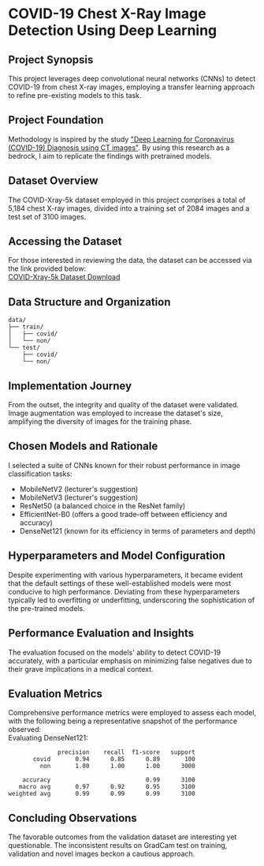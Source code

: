 # COVID-19 Chest X-Ray Image Detection Using Deep Learning

## Project Synopsis
This project leverages deep convolutional neural networks (CNNs) to detect COVID-19 from chest X-ray images, employing a transfer learning approach to refine pre-existing models to this task. 

## Project Foundation
Methodology is inspired by the study ["Deep Learning for Coronavirus (COVID-19) Diagnosis using CT images"](https://www.ncbi.nlm.nih.gov/pmc/articles/PMC7372265/). By using this research as a bedrock, I aim to replicate the findings with pretrained models.

## Dataset Overview
The COVID-Xray-5k dataset employed in this project comprises a total of 5,184 chest X-ray images, divided into a training set of 2084 images and a test set of 3100 images.

## Accessing the Dataset
For those interested in reviewing the data, the dataset can be accessed via the link provided below: <br>
[COVID-Xray-5k Dataset Download](https://www.dropbox.com/scl/fi/ajy4i9u4bjt4ho3dz4l37/data_upload_v3.zip?rlkey=kyh5oz91vykk7cao6jiip4dyn&e=1&dl=0)

## Data Structure and Organization
```plaintext
data/
├── train/
│   ├── covid/
│   └── non/
└── test/
    ├── covid/
    └── non/
```

## Implementation Journey
From the outset, the integrity and quality of the dataset were validated. Image augmentation was employed to increase the dataset's size, amplifying the diversity of images for the training phase.

## Chosen Models and Rationale
I selected a suite of CNNs known for their robust performance in image classification tasks:

- MobileNetV2 (lecturer's suggestion)
- MobileNetV3 (lecturer's suggestion)
- ResNet50 (a balanced choice in the ResNet family)
- EfficientNet-B0 (offers a good trade-off between efficiency and accuracy)
- DenseNet121 (known for its efficiency in terms of parameters and depth)

## Hyperparameters and Model Configuration
Despite experimenting with various hyperparameters, it became evident that the default settings of these well-established models were most conducive to high performance. Deviating from these hyperparameters typically led to overfitting or underfitting, underscoring the sophistication of the pre-trained models.

## Performance Evaluation and Insights
The evaluation focused on the models' ability to detect COVID-19 accurately, with a particular emphasis on minimizing false negatives due to their grave implications in a medical context.

## Evaluation Metrics
Comprehensive performance metrics were employed to assess each model, with the following being a representative snapshot of the performance observed: <br>
Evaluating DenseNet121:
```
              precision    recall  f1-score   support
       covid       0.94      0.85      0.89       100
         non       1.00      1.00      1.00      3000

    accuracy                           0.99      3100
   macro avg       0.97      0.92      0.95      3100
weighted avg       0.99      0.99      0.99      3100
```

## Concluding Observations
The favorable outcomes from the validation dataset are interesting yet questionable. The inconsistent results on GradCam test on training, validation and novel images beckon a cautious approach.